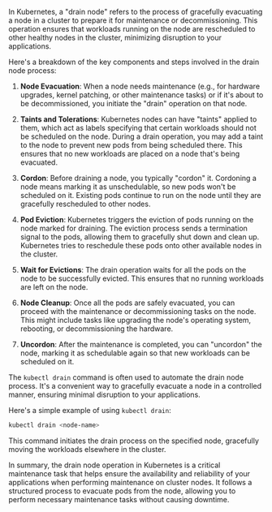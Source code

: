 In Kubernetes, a "drain node" refers to the process of gracefully evacuating a node in a cluster to prepare it for maintenance or decommissioning. This operation ensures that workloads running on the node are rescheduled to other healthy nodes in the cluster, minimizing disruption to your applications.

Here's a breakdown of the key components and steps involved in the drain node process:

1. **Node Evacuation**: When a node needs maintenance (e.g., for hardware upgrades, kernel patching, or other maintenance tasks) or if it's about to be decommissioned, you initiate the "drain" operation on that node.

2. **Taints and Tolerations**: Kubernetes nodes can have "taints" applied to them, which act as labels specifying that certain workloads should not be scheduled on the node. During a drain operation, you may add a taint to the node to prevent new pods from being scheduled there. This ensures that no new workloads are placed on a node that's being evacuated.

3. **Cordon**: Before draining a node, you typically "cordon" it. Cordoning a node means marking it as unschedulable, so new pods won't be scheduled on it. Existing pods continue to run on the node until they are gracefully rescheduled to other nodes.

4. **Pod Eviction**: Kubernetes triggers the eviction of pods running on the node marked for draining. The eviction process sends a termination signal to the pods, allowing them to gracefully shut down and clean up. Kubernetes tries to reschedule these pods onto other available nodes in the cluster.

5. **Wait for Evictions**: The drain operation waits for all the pods on the node to be successfully evicted. This ensures that no running workloads are left on the node.

6. **Node Cleanup**: Once all the pods are safely evacuated, you can proceed with the maintenance or decommissioning tasks on the node. This might include tasks like upgrading the node's operating system, rebooting, or decommissioning the hardware.

7. **Uncordon**: After the maintenance is completed, you can "uncordon" the node, marking it as schedulable again so that new workloads can be scheduled on it.

The `kubectl drain` command is often used to automate the drain node process. It's a convenient way to gracefully evacuate a node in a controlled manner, ensuring minimal disruption to your applications.

Here's a simple example of using `kubectl drain`:

```bash
kubectl drain <node-name>
```

This command initiates the drain process on the specified node, gracefully moving the workloads elsewhere in the cluster.

In summary, the drain node operation in Kubernetes is a critical maintenance task that helps ensure the availability and reliability of your applications when performing maintenance on cluster nodes. It follows a structured process to evacuate pods from the node, allowing you to perform necessary maintenance tasks without causing downtime.